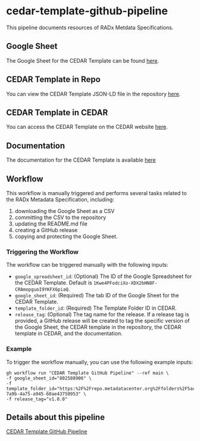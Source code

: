 # cedar-template-github-pipeline
This pipeline documents resources of RADx Metdata Specifications.

## Google Sheet
The Google Sheet for the CEDAR Template can be found [here](https://docs.google.com/spreadsheets/d/1Kwe4PFodciXo-XDX2bHN8F-CRAmopguoI9YKFX6piaQ/edit#gid=802588906).

## CEDAR Template in Repo
You can view the CEDAR Template JSON-LD file in the repository [here](https://github.com/yancao77/cedar_template_pipeline/blob/refs/heads/main/RADxMetadataSpecification.json).

## CEDAR Template in CEDAR
You can access the CEDAR Template on the CEDAR website [here](https://cedar.metadatacenter.org/dashboard?folderId=https:%2F%2Frepo.metadatacenter.org%2Ffolders%2F5ac6dcb6-7a9b-4a75-a945-60ae43750953).

## Documentation
The documentation for the CEDAR Template is available [here](https://bmir-radx.github.io/cedar-template-github-pipeline/)

## Workflow

This workflow is manually triggered and performs several tasks related to the RADx Metadata Specification, including:
1. downloading the Google Sheet as a CSV
2. committing the CSV to the repository
3. updating the README.md file
4. creating a GitHub release
5. copying and protecting the Google Sheet.

### Triggering the Workflow

The workflow can be triggered manually with the following inputs:

- `google_spreadsheet_id`: (Optional) The ID of the Google Spreadsheet for the CEDAR Template. Default is `1Kwe4PFodciXo-XDX2bHN8F-CRAmopguoI9YKFX6piaQ`.
- `google_sheet_id`: (Required) The tab ID of the Google Sheet for the CEDAR Template.
- `template_folder_id`: (Required) The Template Folder ID in CEDAR.
- `release_tag`: (Optional) The tag name for the release. If a release tag is provided, a GitHub release will be created to tag the specific version of the Google Sheet, the CEDAR template in the repository, the CEDAR template in CEDAR, and the documentation.

### Example

To trigger the workflow manually, you can use the following example inputs:
```
gh workflow run "CEDAR Template GitHub Pipeline" --ref main \
-f google_sheet_id="802588906" \
-f template_folder_id="https:%2F%2Frepo.metadatacenter.org%2Ffolders%2F5ac6dcb6-7a9b-4a75-a945-60ae43750953" \
-f release_tag="v1.0.0"
```

## Details about this pipeline
[CEDAR Template GitHub Pipeline](https://docs.google.com/document/d/1m-mdUK8g7WbBKOnFft5464Tmk-MSxTh1LHEL7bpf9pA/edit)
